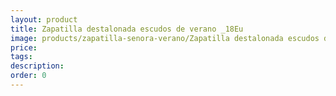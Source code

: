 ```yaml
---
layout: product
title: Zapatilla destalonada escudos de verano _18Eu
image: products/zapatilla-senora-verano/Zapatilla destalonada escudos de verano _18Eu.jpeg
price: 
tags: 
description: 
order: 0
---
```

